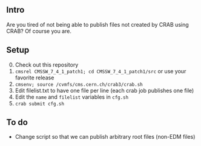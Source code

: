 ## Intro
Are you tired of not being able to publish files not created by CRAB using CRAB? Of course you are.

## Setup
0. Check out this repository
1. `cmsrel CMSSW_7_4_1_patch1; cd CMSSW_7_4_1_patch1/src` or use your favorite release
2. `cmsenv; source /cvmfs/cms.cern.ch/crab3/crab.sh`
3. Edit filelist.txt to have one file per line (each crab job publishes one file)
4. Edit the `name` and `filelist` variables in `cfg.sh`
5. `crab submit cfg.sh`

## To do
* Change script so that we can publish arbitrary root files (non-EDM files)
